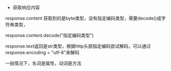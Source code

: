 * 获取响应内容

response.content 获取到的是byte类型，没有指定编码类型，需要decode()成字符串类型，

response.content.decode("指定编码类型")

response.text返回是str类型，根据http头部指定编码尝试解码，可以通过response.encoding = "utf-8"来解码

一般情况下，名词是属性，动词是方法